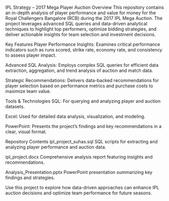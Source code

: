 IPL Strategy – 2017 Mega Player Auction
Overview
This repository contains an in-depth analysis of player performance and value for money for the Royal Challengers Bangalore (RCB) during the 2017 IPL Mega Auction. The project leverages advanced SQL queries and data-driven analytical techniques to highlight top performers, optimize bidding strategies, and deliver actionable insights for team selection and investment decisions.

Key Features
Player Performance Insights:
Examines critical performance indicators such as runs scored, strike rate, economy rate, and consistency to assess player impact.

Advanced SQL Analysis:
Employs complex SQL queries for efficient data extraction, aggregation, and trend analysis of auction and match data.

Strategic Recommendations:
Delivers data-backed recommendations for player selection based on performance metrics and purchase costs to maximize team value.

Tools & Technologies
SQL:
For querying and analyzing player and auction datasets.

Excel:
Used for detailed data analysis, visualization, and modeling.

PowerPoint:
Presents the project’s findings and key recommendations in a clear, visual format.

Repository Contents
ipl_project_suhas.sql
SQL scripts for extracting and analyzing player performance and auction data.

ipl_project.docx
Comprehensive analysis report featuring insights and recommendations.

Analysis_Presentation.pptx
PowerPoint presentation summarizing key findings and strategies.

Use this project to explore how data-driven approaches can enhance IPL auction decisions and optimize team performance for future seasons.